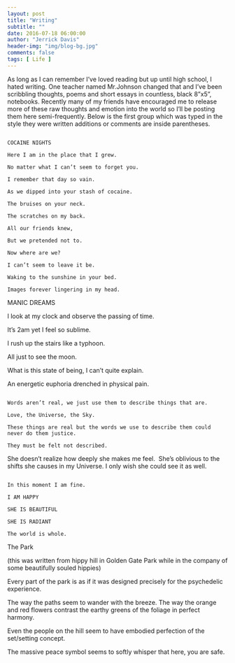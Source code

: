 ```yaml
---
layout: post
title: "Writing"
subtitle: ""
date: 2016-07-18 06:00:00
author: "Jerrick Davis"
header-img: "img/blog-bg.jpg"
comments: false
tags: [ Life ]
---
```


As long as I can remember I’ve loved reading but up until high school, I hated writing. One teacher named Mr.Johnson changed that and I’ve been scribbling thoughts, poems and short essays in countless, black 8”x5”, notebooks. Recently many of my friends have encouraged me to release more of these raw thoughts and emotion into the world so I’ll be posting them here semi-frequently. Below is the first group which was typed in the style they were written additions or comments are inside parentheses.

~~~

COCAINE NIGHTS

Here I am in the place that I grew.

No matter what I can’t seem to forget you.

I remember that day so vain.

As we dipped into your stash of cocaine.

The bruises on your neck.

The scratches on my back.

All our friends knew,

But we pretended not to.

Now where are we?

I can’t seem to leave it be.

Waking to the sunshine in your bed.

Images forever lingering in my head.

~~~

MANIC DREAMS

I look at my clock and observe the passing of time.

It’s 2am yet I feel so sublime.

I rush up the stairs like a typhoon.

All just to see the moon.

What is this state of being, I can’t quite explain.

An energetic euphoria drenched in physical pain.

~~~

Words aren’t real, we just use them to describe things that are.

Love, the Universe, the Sky.

These things are real but the words we use to describe them could never do them justice.

They must be felt not described.

~~~

She doesn’t realize how deeply she makes me feel.  She’s oblivious to the shifts she causes in my Universe. I only wish she could see it as well.

~~~

In this moment I am fine.

I AM HAPPY

SHE IS BEAUTIFUL

SHE IS RADIANT

The world is whole.

~~~

The Park 

(this was written from hippy hill in Golden Gate Park while in the company of some beautifully souled hippies)

Every part of the park is as if it was designed precisely for the psychedelic experience.

The way the paths seem to wander with the breeze. The way the orange and red flowers contrast the earthy greens of the foliage in perfect harmony.

Even the people on the hill seem to have embodied perfection of the set/setting concept.

The massive peace symbol seems to softly whisper that here, you are safe.

~~~
